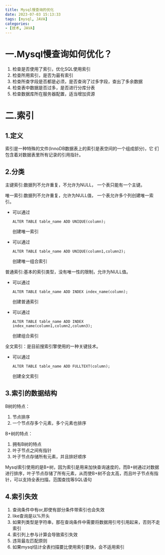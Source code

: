 ```yaml
---
title: Mysql慢查询的优化
date: 2023-07-03 15:13:33
tags: [mysql, JAVA]
categories:
- [技术, JAVA]
---
```


# 一.Mysql慢查询如何优化？

1. 检查是否使用了索引，优化SQL使用索引
2. 检查所用索引，是否为最有索引
3. 检查所查字段是否都是必须，是否查询了过多字段，查出了多余数据
4. 检查表中数据是否过多，是否进行分库分表
5. 检查数据库所在服务器配置，适当增加资源



# 二.索引

## 1.定义

索引是一种特殊的文件(InnoDB数据表上的索引是表空间的一个组成部分)，它 们包含着对数据表里所有记录的引用指针。



## 2.分类

主键索引:数据列不允许重复，不允许为NULL， 一个表只能有一个主键。 

唯一索引:数据列不允许重复，允许为NULL值， 一个表允许多个列创建唯一索引。 

- 可以通过

  ```
  ALTER TABLE table_name ADD UNIQUE(column);
  ```

   创建唯一索引 

- 可以通过

  ```
  ALTER TABLE table_name ADD UNIQUE(column1,column2);
  ```

   创建唯一组合索引 

普通索引:基本的索引类型，没有唯一性的限制，允许为NULL值。 

- 可以通过

  ```
  ALTER TABLE table_name ADD INDEX index_name(column); 
  ```

  创建普通索引 

- 可以通过

  ```
  ALTER TABLE table_name ADD INDEX index_name(column1,column2,column3);
  ```

   创建组合索引 

全文索引：是目前搜索引擎使用的一种关键技术。 

- 可以通过

  ```
  ALTER TABLE table_name ADD FULLTEXT(column);
  ```

   创建全文索引

  

## 3.索引的数据结构

B树的特点：

1. 节点排序
2. 一个节点存多个元素，多个元素也排序



B+树的特点：

1. 拥有B树的特点
2. 叶子节点之间有指针
3. 叶子节点存储所有元素，并且排好顺序



Mysql索引使用的是B+树，因为索引是用来加快查询速度的，而B+树通过对数据进行排序，叶子节点存储了所有元素，从而使B+树不会太高，而且叶子节点有指针，可以支持全表扫描，范围查找等SQL语句



## 4.索引失效

1. 查询条件中有or,即使有部分条件带索引也会失效
2. like查询是以%开头
3. 如果列类型是字符串，那在查询条件中需要将数据用引号引用起来，否则不走索引
4. 索引列上参与计算会导致索引失效
5. 违背最左匹配原则
6. 如果mysql估计全表扫描要比使用索引要快，会不适用索引
